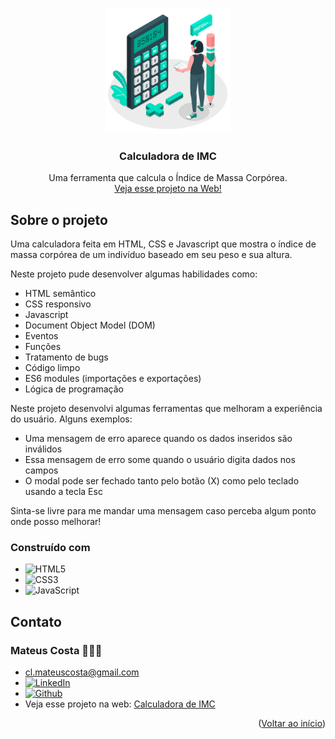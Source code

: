 <a name="readme-top"></a>

<br />
<div align="center">
  <a href="https://github.com/clmateus/Calculadora-de-IMC">
    <img src="./assets/logo.jpg" alt="Logo" height=200 width=200/>
  </a>

  <h3 align="center">Calculadora de IMC</h3>

  <p align="center">
    Uma ferramenta que calcula o Índice de Massa Corpórea.
    <br />
    <a href="https://clmateus.github.io/Calculadora-de-IMC" />Veja esse projeto na Web!</a>
  </p>
</div>


## Sobre o projeto

Uma calculadora feita em HTML, CSS e Javascript que mostra o índice de massa corpórea de um indivíduo baseado em seu peso e sua altura.

Neste projeto pude desenvolver algumas habilidades como:
* HTML semântico
* CSS responsivo
* Javascript
* Document Object Model (DOM)
* Eventos
* Funções
* Tratamento de bugs
* Código limpo
* ES6 modules (importações e exportações)
* Lógica de programação

Neste projeto desenvolvi algumas ferramentas que melhoram a experiência do usuário. Alguns exemplos:

* Uma mensagem de erro aparece quando os dados inseridos são inválidos
* Essa mensagem de erro some quando o usuário digita dados nos campos
* O modal pode ser fechado tanto pelo botão (X) como pelo teclado usando a tecla Esc

Sinta-se livre para me mandar uma mensagem caso perceba algum ponto onde posso melhorar! 

### Construído com

* ![HTML5](https://img.shields.io/badge/html5-%23E34F26.svg?style=for-the-badge&logo=html5&logoColor=white)
* ![CSS3](https://img.shields.io/badge/css3-%231572B6.svg?style=for-the-badge&logo=css3&logoColor=white)
* ![JavaScript](https://img.shields.io/badge/javascript-%23323330.svg?style=for-the-badge&logo=javascript&logoColor=%23F7DF1E)

## Contato

### Mateus Costa 👨🏻‍💻
* cl.mateuscosta@gmail.com
* [![LinkedIn][linkedin-shield]][linkedin-url]
* [![Github][github-shield]][github-url]
* Veja esse projeto na web: [Calculadora de IMC](https://clmateus.github.io/Calculadora-de-IMC)

<p align="right">(<a href="#readme-top">Voltar ao início</a>)</p>

[github-shield]: https://img.shields.io/badge/github-%23121011.svg?style=for-the-badge&logo=github&logoColor=white
[github-url]: https://github.com/clmateus
[linkedin-shield]: https://img.shields.io/badge/-LinkedIn-black.svg?style=for-the-badge&logo=linkedin&colorB=555
[linkedin-url]: https://linkedin.com/in/clmateus
